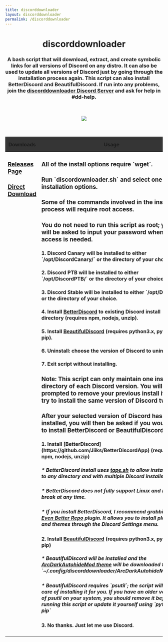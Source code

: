 ```yaml
---
title: discorddownloader
layout: discorddownloader
permalink: /discorddownloader
---
```


<head>
<style>
table {
    border-collapse: collapse;
    width: 100%;
}

td, th {
    border: 1px solid #000000;
    text-align: left;
    padding: 8px;
}

tr:nth-child(even) {
    background-color: #252525;
}
tr:nth-child(odd) {
	background-color: #353535;
}
</style>
</head>
<h1 align="center">discorddownloader</h1>
<h3 align="center">A bash script that will download, extract, and create symbolic links for all versions of Discord on any distro. It can also be used to update all versions of Discord just by going through the installation process again. This script can also install BetterDiscord and BeautifulDiscord.  If run into any problems, join the <a href="https://discord.gg/FFWVWPA" target="_blank">discorddownloader Discord Server</a> and ask for help in #dd-help.</h3> 
<br>
<br>
<center><img src="https://raw.githubusercontent.com/simoniz0r/discorddownloader/master/Screenshot.png"></center>
<br>
<br>
<table>
  <tr>
    <th>Downloads</th>
    <th>Usage</th>
    <th>Related links</th>
  </tr>
  <tr>
	<td valign="top"><h3 align="left"><a href="https://github.com/simoniz0r/discorddownloader/releases/latest" target="_blank">Releases Page</a></h3><h3 align="left"><a href="https://raw.githubusercontent.com/simoniz0r/discorddownloader/master/discorddownloader.sh" download>Direct Download</a></h3></td>
	<td valign="top"><h3 align="left">All of the install options require `wget`.</h3><h3 align="left">Run `discordownloader.sh` and select one of the installation options.</h3><h3 align="left">Some of the commands involved in the install process will require root access.</h3><h3 align="left">You do not need to run this script as root; you will be asked to input your password when root access is needed.</h3><h4 align="left">1. Discord Canary will be installed to either `/opt/DiscordCanary/` or the directory of your choice.</h4><h4 align="left">2. Discord PTB will be installed to either `/opt/DiscordPTB/` or the directory of your choice.</h4><h4 align="left">3. Discord Stable will be installed to either `/opt/Discord/` or the directory of your choice.</h4><h4 align="left">4. Install <a href="https://github.com/Jiiks/BetterDiscordApp" target="_blank">BetterDiscord</a> to existing Discord install directory (requires npm, nodejs, unzip).</h4><h4 align="left">5. Install <a href="https://github.com/leovoel/BeautifulDiscord" target="_blank">BeautifulDiscord</a> (requires python3.x, python3-pip).</h4><h4 align="left">6. Uninstall: choose the version of Discord to uninstall.</h4><h4 align="left">7. Exit script without installing.</h4><h3 align="left">Note: This script can only maintain one install directory of each Discord version.  You will be prompted to remove your previous install if you try to install the same version of Discord twice.</h3><h3 align="left">After your selected version of Discord has been installed, you will then be asked if you would like to install BetterDiscord or BeautifulDiscord.</h3><h4 align="left">1. Install [BetterDiscord](https://github.com/Jiiks/BetterDiscordApp) (requires npm, nodejs, unzip)</h4><h5 align="left">* BetterDiscord install uses <a href="https://github.com/Ckath/Discord-stuff/blob/master/scripts/tape.sh" target="_blank">tape.sh</a> to allow installation to any directory and with multiple Discord installs.</h5><h5 align="left">* BetterDiscord does not fully support Linux and may break at any time.</h5><h5 align="left">* If you install BetterDiscord, I recommend grabbing the <a href="https://github.com/IRDeNial/BD-Even-Better-Repo" target="_blank">Even Better Repo</a> plugin.  It allows you to install plugins and themes through the Discord Settings menu.</h5><h4 align="left">2. Install <a href="https://github.com/leovoel/BeautifulDiscord" target="_blank">BeautifulDiscord</a> (requires python3.x, python3-pip)</h4><h5 align="left">* BeautifulDiscord will be installed and the <a href="http://www.simonizor.gq/discordthemes">ArcDarkAutohideMod theme</a> will be downloaded to `~/.config/discorddownloader/ArcDarkAutohideMod.css`</h5><h5 align="left">* BeautifulDiscord requires `psutil`; the script will take care of installing it for you.  If you have an older version of psutil on your system, you should remove it before running this script or update it yourself using `pyton3-pip`</h5><h4 align="left">3. No thanks.  Just let me use Discord.</h4></td>
  <td valign="top"><h3 align="left"><a href="http://www.simonizor.gq/CHANGELOG">Changelog</a></h3><h3 align="left"><a href="http://www.simonizor.gq/CREDITS">Credits</a></h3></td>
  </tr>
</table>